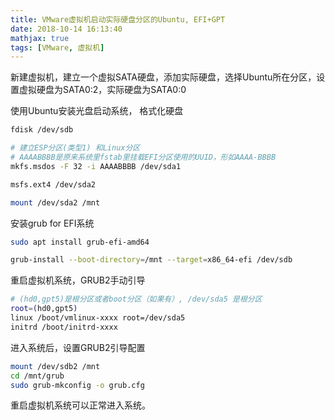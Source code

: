 ```yaml
---
title: VMware虚拟机启动实际硬盘分区的Ubuntu, EFI+GPT
date: 2018-10-14 16:13:40
mathjax: true
tags: [VMware, 虚拟机]
---
```



新建虚拟机，建立一个虚拟SATA硬盘，添加实际硬盘，选择Ubuntu所在分区，设置虚拟硬盘为SATA0:2，实际硬盘为SATA0:0

使用Ubuntu安装光盘启动系统， 格式化硬盘

```sh
fdisk /dev/sdb

# 建立ESP分区(类型1) 和Linux分区
# AAAABBBB是原来系统里fstab里挂载EFI分区使用的UUID，形如AAAA-BBBB
mkfs.msdos -F 32 -i AAAABBBB /dev/sda1

msfs.ext4 /dev/sda2

mount /dev/sda2 /mnt

```

安装grub for EFI系统

```sh
sudo apt install grub-efi-amd64

grub-install --boot-directory=/mnt --target=x86_64-efi /dev/sdb

```


重启虚拟机系统，GRUB2手动引导

```sh
# (hd0,gpt5)是根分区或者boot分区（如果有）, /dev/sda5 是根分区
root=(hd0,gpt5)
linux /boot/vmlinux-xxxx root=/dev/sda5
initrd /boot/initrd-xxxx
```

进入系统后，设置GRUB2引导配置

```sh
mount /dev/sdb2 /mnt
cd /mnt/grub
sudo grub-mkconfig -o grub.cfg
```

重启虚拟机系统可以正常进入系统。



